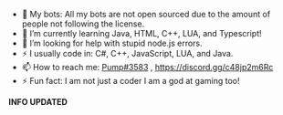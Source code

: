 - 🔭 My bots: All my bots are not open sourced due to the amount of people not following the license. 
- 🌱 I’m currently learning Java, HTML, C++, LUA, and Typescript!
- 🤔 I’m looking for help with stupid node.js errors.	
- ⚡ I usually code in: C#, C++, JavaScript, LUA, and Java.
- 📫 How to reach me: [Pump#3583](https://discord.com/users/810656600552374342) , https://discord.gg/c48jp2m6Rc
- ⚡ Fun fact: I am not just a coder I am a god at gaming too!

**INFO UPDATED**

